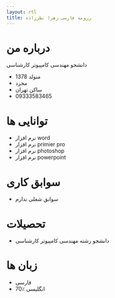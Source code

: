 ```yaml
---
layout: rtl
title: رزومه فارسی زهرا نظرزاده
---
```


# درباره من
دانشجو مهندسی کامپیوتر کارشناسی


* متولد 1378
* مجرد
* ساکن تهران
* 09333583465

# توانایی ها
* نرم افزار word
* نرم افزار primier pro
* نرم افزار photoshop
* نرم افزار powerpoint

# سوابق کاری
* سوابق شغلی ندارم

# تحصیلات
* دانشجو رشته مهندسی کامپیوتر کارشناسی

# زبان ها
* فارسی
* انگلیسی ٪70

